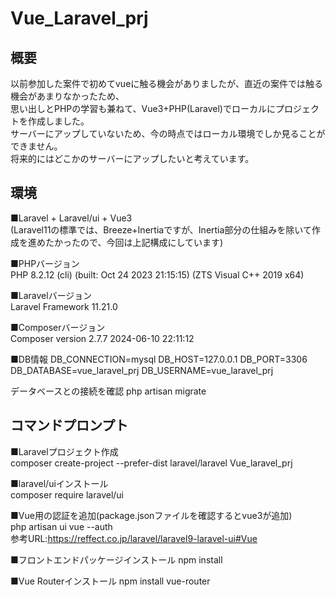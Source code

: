 # Vue_Laravel_prj


## 概要
以前参加した案件で初めてvueに触る機会がありましたが、直近の案件では触る機会があまりなかったため、  
思い出しとPHPの学習も兼ねて、Vue3+PHP(Laravel)でローカルにプロジェクトを作成しました。  
サーバーにアップしていないため、今の時点ではローカル環境でしか見ることができません。  
将来的にはどこかのサーバーにアップしたいと考えています。


## 環境
■Laravel + Laravel/ui + Vue3  
(Laravel11の標準では、Breeze+Inertiaですが、Inertia部分の仕組みを除いて作成を進めたかったので、今回は上記構成にしています)

■PHPバージョン  
PHP 8.2.12 (cli) (built: Oct 24 2023 21:15:15) (ZTS Visual C++ 2019 x64)

■Laravelバージョン  
Laravel Framework 11.21.0

■Composerバージョン  
Composer version 2.7.7 2024-06-10 22:11:12  

■DB情報
DB_CONNECTION=mysql
DB_HOST=127.0.0.1
DB_PORT=3306
DB_DATABASE=vue_laravel_prj
DB_USERNAME=vue_laravel_prj

データベースとの接続を確認
php artisan migrate


## コマンドプロンプト
■Laravelプロジェクト作成  
composer create-project --prefer-dist laravel/laravel Vue_laravel_prj

■laravel/uiインストール  
composer require laravel/ui

■Vue用の認証を追加(package.jsonファイルを確認するとvue3が追加)  
php artisan ui vue --auth  
参考URL:https://reffect.co.jp/laravel/laravel9-laravel-ui#Vue

■フロントエンドパッケージインストール
npm install

■Vue Routerインストール
npm install vue-router

